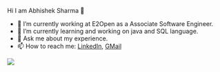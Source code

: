 Hi I am Abhishek Sharma 👋

- 🔭 I’m currently working at E2Open as a Associate Software Engineer.
- 🌱 I’m currently learning and working on java and SQL language.
- 💬 Ask me about my experience.
- 📫 How to reach me: 
[LinkedIn](https://www.linkedin.com/in/abhishek-sharma-b757621a4/),
[GMail](abhu.sharma29@gmail.com)
<img src="https://github-readme-stats.vercel.app/api?username=mrabhishek29&&show_icons=true&title_color=FFFF00&icon_color=DC143C&text_color=4169E1&bg_color=151515">
